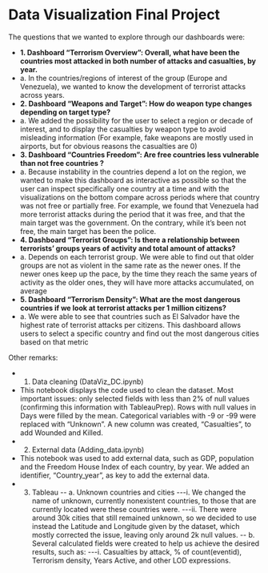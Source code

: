 # Data Visualization Final Project


The questions that we wanted to explore through our dashboards were: 
- **1.	Dashboard “Terrorism Overview”: Overall, what have been the countries most attacked in both number of attacks and casualties, by year.**
- a.	In the countries/regions of interest of the group (Europe and Venezuela), we wanted to know the development of terrorist attacks across years.
- **2.	Dashboard “Weapons and Target”: How do weapon type changes depending on target type?**
- a.	We added the possibility for the user to select a region or decade of interest, and to display the casualties by weapon type to avoid misleading information (For example, fake weapons are mostly used in airports, but for obvious reasons the casualties are 0)
- **3.	Dashboard “Countries Freedom”: Are free countries less vulnerable than not free countries ?**
- a.	Because instability in the countries depend a lot on the region, we wanted to make this dashboard as interactive as possible so that the user can inspect specifically one country at a time and with the visualizations on the bottom compare across periods where that country was not free or partially free. For example, we found that Venezuela had more terrorist attacks during the period that it was free, and that the main target was the government. On the contrary, while it’s been not free, the main target has been the police. 
- **4.	Dashboard “Terrorist Groups”: Is there a relationship between terrorists’ groups years of activity and total amount of attacks?**
- a.	Depends on each terrorist group. We were able to find out that older groups are not as violent in the same rate as the newer ones. If the newer ones keep up the pace, by the time they reach the same years of activity as the older ones, they will have more attacks accumulated, on average
- **5.	Dashboard “Terrorism Density”: What are the most dangerous countries if we look at terrorist attacks per 1 million citizens?** 
- a.	We were able to see that countries such as El Salvador have the highest rate of terrorist attacks per citizens. This dashboard allows users to select a specific country and find out the most dangerous cities based on that metric

Other remarks:
- 1.	Data cleaning (DataViz_DC.ipynb)
- This notebook displays the code used to clean the dataset. Most important issues: only selected fields with less than 2% of null values (confirming this information with TableauPrep). Rows with null values in Days were filled by the mean. Categorical variables with -9 or -99 were replaced with “Unknown”. A new column was created, “Casualties”, to add Wounded and Killed.
- 2.	External data (Adding_data.ipynb)
- This notebook was used to add external data, such as GDP, population and the Freedom House Index of each country, by year. We added an identifier, “Country_year”, as key to add the external data. 
- 3.	Tableau
-- a.	Unknown countries and cities
---i.	We changed the name of unknown, currently nonexistent countries, to those that are currently located were these countries were.
---ii.	There were around 30k cities that still remained unknown, so we decided to use instead the Latitude and Longitude given by the dataset, which mostly corrected the issue, leaving only around 2k null values.
-- b.	Several calculated fields were created to help us achieve the desired results, such as:
---i.	Casualties by attack, % of count(eventid), Terrorism density, Years Active, and other LOD expressions.


